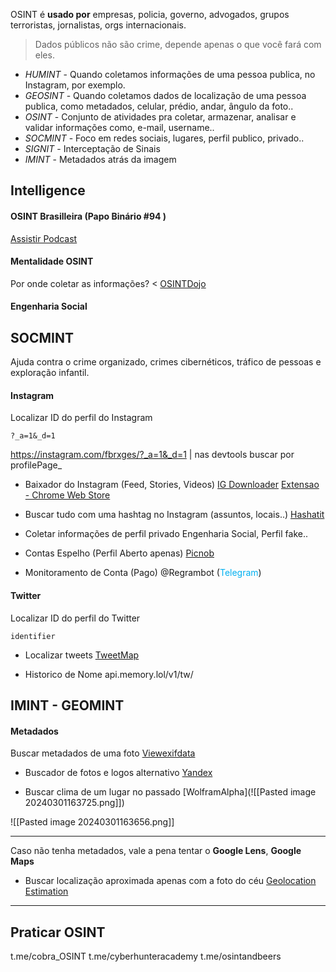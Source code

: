 OSINT é **usado por** empresas, policia, governo, advogados, grupos terroristas, jornalistas, orgs internacionais.

> Dados públicos não são crime, depende apenas o que você fará com eles.


- *HUMINT* - Quando coletamos informações de uma pessoa publica, no Instagram, por exemplo.
- *GEOSINT* - Quando coletamos dados de localização de uma pessoa publica, como metadados, celular, prédio, andar, ângulo da foto..
- *OSINT* - Conjunto de atividades pra coletar, armazenar, analisar e validar informações como, e-mail, username..
- *SOCMINT* - Foco em redes sociais, lugares, perfil publico, privado..
- *SIGNIT* - Interceptação de Sinais
- *IMINT* - Metadados atrás da imagem


## Intelligence
#### OSINT Brasilleira (Papo Binário #94 )
[Assistir Podcast](https://www.youtube.com/watch?v=iAlwdOznL9E)
#### Mentalidade OSINT
Por onde coletar as informações? < 
[OSINTDojo](https://www.osintdojo.com/diagrams/mainhttps://www.osintdojo.com/diagrams/main)
#### Engenharia Social


## SOCMINT
Ajuda contra o crime organizado, crimes cibernéticos, tráfico de pessoas e exploração infantil.

#### Instagram
Localizar ID do perfil do Instagram

```
?_a=1&_d=1 
```

https://instagram.com/fbrxges/?_a=1&_d=1 | nas devtools buscar por profilePage_

- Baixador do Instagram (Feed, Stories, Videos)
	[IG Downloader](https://igdownloader.app/pt)
	[Extensao - Chrome Web Store](https://chromewebstore.google.com/detail/ig-downloader/cpgaheeihidjmolbakklolchdplenjai?pli=1)
	
- Buscar tudo com uma hashtag no Instagram (assuntos, locais..)
	[Hashatit](https://www.hashatit.com)
	
- Coletar informações de perfil privado
	Engenharia Social, Perfil fake..
	
- Contas Espelho (Perfil Aberto apenas)
	[Picnob](https://www.pixwox.com)
	
- Monitoramento de Conta (Pago)
	@Regrambot (<span style="color:#00b0f0">Telegram</span>)

#### Twitter
Localizar ID do perfil do Twitter

```
identifier
```

- Localizar tweets
	[TweetMap](https://www.heavy.ai/demos/tweetmap)
	
- Historico de Nome
	api.memory.lol/v1/tw/<nomeDeUsuario>

## IMINT - GEOMINT
#### Metadados
Buscar metadados de uma foto
[Viewexifdata](https://www.viewexifdata.com)

- Buscador de fotos e logos alternativo
	[Yandex](https://yandex.com)
	
- Buscar clima de um lugar no passado
	[WolframAlpha](![[Pasted image 20240301163725.png]])
	
![[Pasted image 20240301163656.png]]

---

Caso não tenha metadados, vale a pena tentar o **Google Lens**, **Google Maps** 

- Buscar localização aproximada apenas com a foto do céu
	[Geolocation Estimation](https://labs.tib.eu/geoestimation)

---
## Praticar OSINT
t.me/cobra_OSINT
t.me/cyberhunteracademy
t.me/osintandbeers